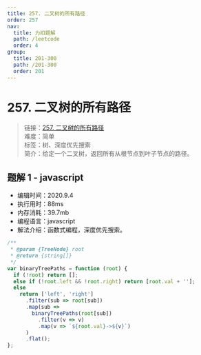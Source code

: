 ```yaml
---
title: 257. 二叉树的所有路径
order: 257
nav:
  title: 力扣题解
  path: /leetcode
  order: 4
group:
  title: 201-300
  path: /201-300
  order: 201
---
```


# 257. 二叉树的所有路径

> 链接：[257. 二叉树的所有路径](https://leetcode-cn.com/problems/binary-tree-paths/)  
> 难度：简单  
> 标签：树、深度优先搜索  
> 简介：给定一个二叉树，返回所有从根节点到叶子节点的路径。

## 题解 1 - javascript

- 编辑时间：2020.9.4
- 执行用时：88ms
- 内存消耗：39.7mb
- 编程语言：javascript
- 解法介绍：函数式编程，深度优先搜索。

```javascript
/**
 * @param {TreeNode} root
 * @return {string[]}
 */
var binaryTreePaths = function (root) {
  if (!root) return [];
  else if (!root.left && !root.right) return [root.val + ''];
  else
    return ['left', 'right']
      .filter(sub => root[sub])
      .map(sub =>
        binaryTreePaths(root[sub])
          .filter(v => v)
          .map(v => `${root.val}->${v}`)
      )
      .flat();
};
```
